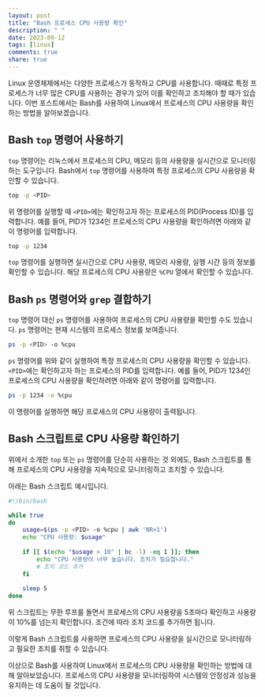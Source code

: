 ```yaml
---
layout: post
title: "Bash 프로세스 CPU 사용량 확인"
description: " "
date: 2023-09-12
tags: [linux]
comments: true
share: true
---
```


Linux 운영체제에서는 다양한 프로세스가 동작하고 CPU를 사용합니다. 때때로 특정 프로세스가 너무 많은 CPU를 사용하는 경우가 있어 이를 확인하고 조치해야 할 때가 있습니다. 이번 포스트에서는 Bash를 사용하여 Linux에서 프로세스의 CPU 사용량을 확인하는 방법을 알아보겠습니다.

## Bash `top` 명령어 사용하기

`top` 명령어는 리눅스에서 프로세스의 CPU, 메모리 등의 사용량을 실시간으로 모니터링하는 도구입니다. Bash에서 `top` 명령어를 사용하여 특정 프로세스의 CPU 사용량을 확인할 수 있습니다.

```bash
top -p <PID>
```

위 명령어를 실행할 때 `<PID>`에는 확인하고자 하는 프로세스의 PID(Process ID)를 입력합니다. 예를 들어, PID가 1234인 프로세스의 CPU 사용량을 확인하려면 아래와 같이 명령어를 입력합니다.

```bash
top -p 1234
```

`top` 명령어를 실행하면 실시간으로 CPU 사용량, 메모리 사용량, 실행 시간 등의 정보를 확인할 수 있습니다. 해당 프로세스의 CPU 사용량은 `%CPU` 열에서 확인할 수 있습니다.

## Bash `ps` 명령어와 `grep` 결합하기

`top` 명령어 대신 `ps` 명령어를 사용하여 프로세스의 CPU 사용량을 확인할 수도 있습니다. `ps` 명령어는 현재 시스템의 프로세스 정보를 보여줍니다.

```bash
ps -p <PID> -o %cpu
```

`ps` 명령어를 위와 같이 실행하여 특정 프로세스의 CPU 사용량을 확인할 수 있습니다. `<PID>`에는 확인하고자 하는 프로세스의 PID를 입력합니다. 예를 들어, PID가 1234인 프로세스의 CPU 사용량을 확인하려면 아래와 같이 명령어를 입력합니다.

```bash
ps -p 1234 -o %cpu
```

이 명령어를 실행하면 해당 프로세스의 CPU 사용량이 출력됩니다.

## Bash 스크립트로 CPU 사용량 확인하기

위에서 소개한 `top` 또는 `ps` 명령어를 단순히 사용하는 것 외에도, Bash 스크립트를 통해 프로세스의 CPU 사용량을 지속적으로 모니터링하고 조치할 수 있습니다.

아래는 Bash 스크립트 예시입니다.

```bash
#!/bin/bash

while true
do
    usage=$(ps -p <PID> -o %cpu | awk 'NR>1')
    echo "CPU 사용량: $usage"
    
    if [[ $(echo "$usage > 10" | bc -l) -eq 1 ]]; then
        echo "CPU 사용량이 너무 높습니다. 조치가 필요합니다."
        # 조치 코드 추가
    fi
    
    sleep 5
done
```

위 스크립트는 무한 루프를 돌면서 프로세스의 CPU 사용량을 5초마다 확인하고 사용량이 10%를 넘는지 확인합니다. 조건에 따라 조치 코드를 추가하면 됩니다.

이렇게 Bash 스크립트를 사용하면 프로세스의 CPU 사용량을 실시간으로 모니터링하고 필요한 조치를 취할 수 있습니다.

이상으로 Bash를 사용하여 Linux에서 프로세스의 CPU 사용량을 확인하는 방법에 대해 알아보았습니다. 프로세스의 CPU 사용량을 모니터링하여 시스템의 안정성과 성능을 유지하는 데 도움이 될 것입니다.